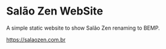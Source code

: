 # Salão Zen WebSite
A simple static website to show Salão Zen renaming to BEMP.

https://salaozen.com.br